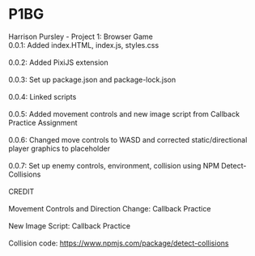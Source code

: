 # P1BG
Harrison Pursley - Project 1: Browser Game
<br>0.0.1: Added index.HTML, index.js, styles.css</br>
<br>0.0.2: Added PixiJS extension</br>
<br>0.0.3: Set up package.json and package-lock.json</br>
<br>0.0.4: Linked scripts</br>
<br>0.0.5: Added movement controls and new image script from Callback Practice Assignment</br>
<br>0.0.6: Changed move controls to WASD and corrected static/directional player graphics to placeholder</br>
<br>0.0.7: Set up enemy controls, environment, collision using NPM Detect-Collisions</br>
<br>CREDIT</br>
<br>Movement Controls and Direction Change: Callback Practice</br>
<br>New Image Script: Callback Practice</br>
<br>Collision code: https://www.npmjs.com/package/detect-collisions</br>